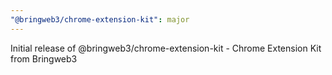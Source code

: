 ```yaml
---
"@bringweb3/chrome-extension-kit": major
---
```


Initial release of @bringweb3/chrome-extension-kit - Chrome Extension Kit from Bringweb3
